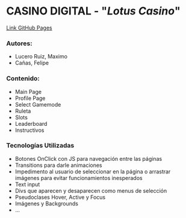 # **CASINO DIGITAL - "*Lotus Casino*"**

[Link GitHub Pages](https://ucc-labcompu2.github.io/proyecto2022-canas-lucero/)

### **Autores:**

- Lucero Ruiz, Maximo
- Cañas, Felipe


### **Contenido:**

- Main Page
- Profile Page
- Select Gamemode
- Ruleta
- Slots
- Leaderboard
- Instructivos

### **Tecnologías Utilizadas**

- Botones OnClick con JS para navegación entre las páginas
- Transitions para darle animaciones
- Impedimento al usuario de seleccionar en la página o arrastrar imágenes para evitar funcionamientos inesperados
- Text input
- Divs que aparecen y desaparecen como menus de selección
- Pseudoclases Hover, Active y Focus
- Imágenes y Backgrounds
- ...


